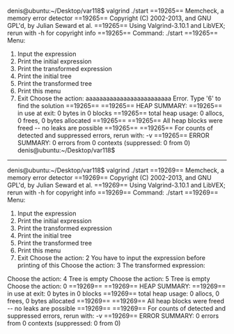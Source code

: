 denis@ubuntu:~/Desktop/var118$ valgrind ./start
==19265== Memcheck, a memory error detector
==19265== Copyright (C) 2002-2013, and GNU GPL'd, by Julian Seward et al.
==19265== Using Valgrind-3.10.1 and LibVEX; rerun with -h for copyright info
==19265== Command: ./start
==19265== 
Menu:
1) Input the expression
2) Print the initial expression
3) Print the transformed expression
4) Print the initial tree
5) Print the transformed tree
6) Print this menu
0) Exit
Choose the action: aaaaaaaaaaaaaaaaaaaaaaaaa
Error. Type '6' to find the solution
==19265== 
==19265== HEAP SUMMARY:
==19265==     in use at exit: 0 bytes in 0 blocks
==19265==   total heap usage: 0 allocs, 0 frees, 0 bytes allocated
==19265== 
==19265== All heap blocks were freed -- no leaks are possible
==19265== 
==19265== For counts of detected and suppressed errors, rerun with: -v
==19265== ERROR SUMMARY: 0 errors from 0 contexts (suppressed: 0 from 0)
denis@ubuntu:~/Desktop/var118$ 

-----------------------------------------------------------------------------------------------
denis@ubuntu:~/Desktop/var118$ valgrind ./start
==19269== Memcheck, a memory error detector
==19269== Copyright (C) 2002-2013, and GNU GPL'd, by Julian Seward et al.
==19269== Using Valgrind-3.10.1 and LibVEX; rerun with -h for copyright info
==19269== Command: ./start
==19269== 
Menu:
1) Input the expression
2) Print the initial expression
3) Print the transformed expression
4) Print the initial tree
5) Print the transformed tree
6) Print this menu
0) Exit
Choose the action: 2
You have to input the expression before printing of this
Choose the action: 3
The transformed expression:

Choose the action: 4
Tree is empty
Choose the action: 5
Tree is empty
Choose the action: 0
==19269== 
==19269== HEAP SUMMARY:
==19269==     in use at exit: 0 bytes in 0 blocks
==19269==   total heap usage: 0 allocs, 0 frees, 0 bytes allocated
==19269== 
==19269== All heap blocks were freed -- no leaks are possible
==19269== 
==19269== For counts of detected and suppressed errors, rerun with: -v
==19269== ERROR SUMMARY: 0 errors from 0 contexts (suppressed: 0 from 0)
